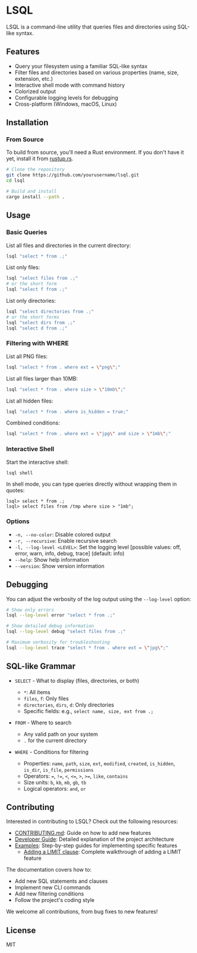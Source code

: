 # LSQL

LSQL is a command-line utility that queries files and directories using SQL-like syntax.

## Features

- Query your filesystem using a familiar SQL-like syntax
- Filter files and directories based on various properties (name, size, extension, etc.)
- Interactive shell mode with command history
- Colorized output
- Configurable logging levels for debugging
- Cross-platform (Windows, macOS, Linux)

## Installation

### From Source

To build from source, you'll need a Rust environment. If you don't have it yet, install it from [rustup.rs](https://rustup.rs/).

```bash
# Clone the repository
git clone https://github.com/yourusername/lsql.git
cd lsql

# Build and install
cargo install --path .
```

## Usage

### Basic Queries

List all files and directories in the current directory:

```bash
lsql "select * from .;"
```

List only files:

```bash
lsql "select files from .;"
# or the short form
lsql "select f from .;"
```

List only directories:

```bash
lsql "select directories from .;"
# or the short forms
lsql "select dirs from .;"
lsql "select d from .;"
```

### Filtering with WHERE

List all PNG files:

```bash
lsql "select * from . where ext = \"png\";"
```

List all files larger than 10MB:

```bash
lsql "select * from . where size > \"10mb\";"
```

List all hidden files:

```bash
lsql "select * from . where is_hidden = true;"
```

Combined conditions:

```bash
lsql "select * from . where ext = \"jpg\" and size > \"1mb\";"
```

### Interactive Shell

Start the interactive shell:

```bash
lsql shell
```

In shell mode, you can type queries directly without wrapping them in quotes:

```
lsql> select * from .;
lsql> select files from /tmp where size > "1mb";
```

### Options

- `-n, --no-color`: Disable colored output
- `-r, --recursive`: Enable recursive search
- `-l, --log-level <LEVEL>`: Set the logging level [possible values: off, error, warn, info, debug, trace] (default: info)
- `--help`: Show help information
- `--version`: Show version information

## Debugging

You can adjust the verbosity of the log output using the `--log-level` option:

```bash
# Show only errors
lsql --log-level error "select * from .;"

# Show detailed debug information
lsql --log-level debug "select files from .;"

# Maximum verbosity for troubleshooting
lsql --log-level trace "select * from . where ext = \"jpg\";"
```

## SQL-like Grammar

- `SELECT` - What to display (files, directories, or both)
  - `*`: All items
  - `files`, `f`: Only files
  - `directories`, `dirs`, `d`: Only directories
  - Specific fields: e.g., `select name, size, ext from .;`

- `FROM` - Where to search
  - Any valid path on your system
  - `.` for the current directory

- `WHERE` - Conditions for filtering
  - Properties: `name`, `path`, `size`, `ext`, `modified`, `created`, `is_hidden`, `is_dir`, `is_file`, `permissions`
  - Operators: `=`, `!=`, `<`, `<=`, `>`, `>=`, `like`, `contains`
  - Size units: `b`, `kb`, `mb`, `gb`, `tb`
  - Logical operators: `and`, `or`

## Contributing

Interested in contributing to LSQL? Check out the following resources:

- [CONTRIBUTING.md](CONTRIBUTING.md): Guide on how to add new features
- [Developer Guide](docs/developer_guide.md): Detailed explanation of the project architecture
- [Examples](docs/examples/): Step-by-step guides for implementing specific features
  - [Adding a LIMIT clause](docs/examples/add_limit_clause.md): Complete walkthrough of adding a LIMIT feature

The documentation covers how to:
- Add new SQL statements and clauses
- Implement new CLI commands
- Add new filtering conditions
- Follow the project's coding style

We welcome all contributions, from bug fixes to new features!

## License

MIT
